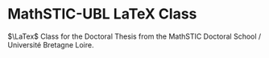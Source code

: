 # MathSTIC-UBL LaTeX Class
$\LaTex$  Class for the Doctoral Thesis from the MathSTIC Doctoral School / Université Bretagne Loire.
